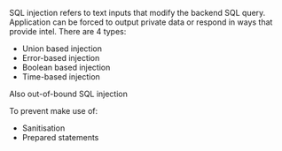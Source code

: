 SQL injection refers to text inputs that modify the backend SQL query.
Application can be forced to output private data or respond in ways that 
provide intel.
There are 4 types:
- Union based injection
- Error-based injection
- Boolean based injection
- Time-based injection

Also out-of-bound SQL injection

To prevent make use of:
- Sanitisation
- Prepared statements

